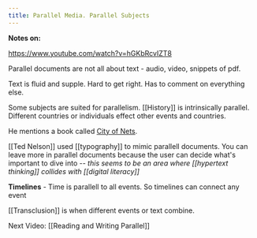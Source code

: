 ```yaml
---
title: Parallel Media. Parallel Subjects
---
```


**Notes on:**

https://www.youtube.com/watch?v=hGKbRcvIZT8

Parallel documents are not all about text - audio, video, snippets of pdf.

Text is fluid and supple. Hard to get right. Has to comment on everything else.

Some subjects are suited for parallelism. [[History]] is intrinsically parallel. Different countries or individuals effect other events and countries.

He mentions a book called [City of Nets](https://www.goodreads.com/book/show/484077.City_of_Nets).

[[Ted Nelson]] used [[typography]] to mimic parallell documents. You can leave more in parallel documents because the user can decide what's important to dive into -- *this seems to be an area where [[hypertext thinking]] collides with [[digital literacy]]*

**Timelines** - Time is parallell to all events. So timelines can connect any event

[[Transclusion]] is when different events or text combine.

Next Video: [[Reading and Writing Parallel]]
